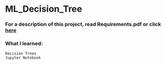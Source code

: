 # ML_Decision_Tree
### For a description of this project, read Requirements.pdf or click [here](https://github.com/fxnolimit/WebSocket_prototype/blob/master/README.pdf)

### What I learned:
  
    Decision Trees  
    Jupyter Notebook
    
